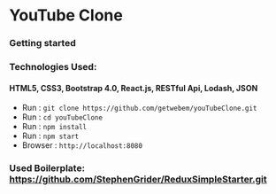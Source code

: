 # YouTube Clone
### **Getting started**
### Technologies Used:
#### HTML5, CSS3, Bootstrap 4.0, React.js, RESTful Api, Lodash, JSON
 - Run  :  `git clone https://github.com/getwebem/youTubeClone.git`
 - Run  :  `cd youTubeClone`
 - Run  :  `npm install`
 - Run  :  `npm start`
 - Browser :  `http://localhost:8080`

 ### Used Boilerplate: https://github.com/StephenGrider/ReduxSimpleStarter.git
